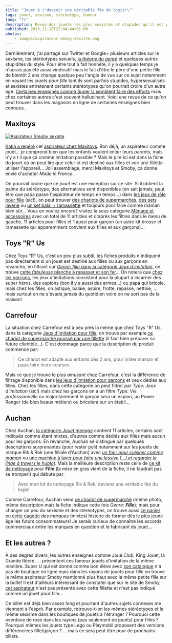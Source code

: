 ```yaml
---
title: "Jouer à \"devenir une véritable fée de logis!\""
tags: jouet, sexisme, stéréotype, humeur
lang: "fr"
description: Revue des jouets les plus sexistes et stupides qu'il est possible de trouver dans les rayons des boutiques en ligne
published: 2013-11-18T22:04:44+01:00
photos:
    - images/aspirateur-smoby-sexiste.png
---
```


Dernièrement, j'ai partagé sur Twitter et Google+ plusieurs articles sur le
sexisme, les stéréotypes sexuels, [la *théorie du
genre*](http://insolente0veggie.over-blog.com/article-la-theorie-du-genre-djendeure-120623797.html)
et quelques autres stupidités du style. Pour être tout à fait honnête, il y a
quelques temps je n'aurais pas été aussi vindicatif mais le fait d'être le père
d'une petite fille de bientôt 2 ans change quelque peu l'angle de vue sur ce
sujet notamment en voyant les jouets *pour fille* tant ils sont parfois
stupides, hypersexualisés et sexistes entretenant certains stéréotypes qu'on
pourrait croire d'un autre âge. [Certaines enseignes comme Super U semblent
faire des
efforts](http://leplus.nouvelobs.com/contribution/964003-catalogue-de-noel-bravo-super-u-d-horripiler-le-printemps-francais-et-les-autres-reacs.html)
mais chez certaines autres c'est souvent hallucinant. Voici une revue de ce
qu'on peut trouver dans les magasins en ligne de certaines enseignes bien
connues.

## Maxitoys

[![Aspirateur Smoby
sexiste](/images/660x/aspirateur-smoby-sexiste.png)](/images/aspirateur-smoby-sexiste.png)


[Katia a repéré](https://twitter.com/ZeCherryBlossom/status/399645088336211968)
cet [aspirateur chez
Maxitoys](http://www.maxitoys.fr/aspirateur-silence-force-cyclonic.html). Bon
déjà, un aspirateur comme jouet... je comprend bien que les enfants veulent
imiter leurs parents, mais n'y a t il que ça comme imitation possible&nbsp;?
Mais le pire ici est dans la fiche du jouet où on peut lire que celui-ci est
destiné aux filles et voir une fillette utiliser l'appareil... Joli assemblage,
merci Maxitoys et Smoby, ça donne envie d'acheter *Made in France*.

On pourrait croire que ce *jouet* est une exception sur ce site. Si il obtient
la palme du stéréotype, des alternatives sont disponibles (on sait jamais, peut
être que papa passe l'aspirateur de temps en temps...) dans [les jeux de rôle
pour
fille](http://www.maxitoys.fr/jouets/jeux-de-role.html?limit=200&maxitoys_sexe=401)
(sic!), on peut trouver [des chariots de supermarchés](
http://www.maxitoys.fr/chariot-de-supermarche.html), [des sets
laverie](http://www.maxitoys.fr/set-laverie.html) ou [un set balai +
ramassette](http://www.maxitoys.fr/set-balai-ramassette.html) et toujours pour
faire comme maman bien sûr... Vous en voulez encore? visitez la sous catégorie
[Ménage et
accessoires](http://www.maxitoys.fr/jouets/jeux-de-role/menage-et-accessoires.html)
avec un total de 11 articles et d'après les filtres dans le menu de gauche, 11
articles pour filles et 1 aussi pour garçon (un autre kit brosse et
ramassette qui apparemment convient aux filles et aux garçons)...

## Toys &#34;R&#34; Us

Chez Toys &#34;R&#34; Us, c'est un peu plus subtil, les fiches produits
n'indiquent pas directement si un jouet est destiné aux filles ou aux garçons en
revanche, en filtrant sur [*Genre: fille* dans la catégorie *Jeux
d'imitation*](http://www.toysrus.fr/family/viewall/index.jsp?fd=Fille&fg=Genre&f=PAD&fv=Boy+Girl%2fFille&categoryId=4066341&overrideStore=TRUFR),
on trouve [cette *fabuleuse* planche à repasser et son
fer](http://www.toysrus.fr/product/index.jsp?productId=8207311)... On notera
que [chez les
garçons](http://www.toysrus.fr/family/viewall/index.jsp?fd=Gar%C3%A7on&fg=Genre&f=PAD&fv=Boy+Girl%2fGar%C3%A7on&categoryId=3937251&overrideStore=TRUFR),
les jeux d'imitations consistent pour la plupart à incarner des super héros, des
espions (bon il y a aussi des armes...) ou papa qui bricole, mais chez les
filles, on astique, balaie, aspire, frotte, repasse, nettoie, ... mais surtout
on ne s'évade jamais du quotidien voire on ne sort pas de la maison!

## Carrefour

La situation chez Carrefour est à peu près la même que chez Toys &#34;R&#34; Us,
dans la catégorie [Jeux d'imitation pour
fille](http://online.carrefour.fr/jouets-jeux/jouets-fille/jeux-d-imitation_m3304_frfr.html),
on trouve par exemple [ce chariot de supermarché poussé par une
fillette](http://online.carrefour.fr/jouets-jeux/step-2/chariot-de-supermarche_a21501456_frfr.html)
(il faut bien préparer sa future clientèle...). C'est dommage parce que la
description du produit commence par:

> Ce chariot est adapté aux enfants dès 2 ans, pour imiter maman et papa faire
> leurs courses.

Mais ce que je trouve le plus *amusant* chez Carrefour, c'est la différence de
filtrage disponible dans [les jeux d'imitation pour
garçons](http://online.carrefour.fr/jouets-jeux/jouets-fille/jeux-d-imitation_m3304_frfr.html)
et ceux dédiés aux filles. Chez les filles, dans cette catégorie on peut filtrer
par *Type: Jeux d'imitation* (sic!) mais chez les garçons on a un filtre *Type:
Vie professionnelle* ou majoritairement le garçon sera un espion, un Power
Ranger (de bien beaux métiers) ou bricolera sur un établi...

## Auchan

Chez Auchan, [la catégorie *Jouet
menage*](http://www.auchan.fr/jeux--jouets/comme-les-grands/jouet-menage/achat2/6860372)
contient 11 articles, certains sont indiqués comme étant mixtes, d'autres comme
dédiés aux filles mais aucun pour les garçons. En revanche, Auchan se distingue
par quelques descriptions surprenantes (pour rester poli) notamment sur les
jouets de marque Rik & Rok (une filliale d'Auchan) avec [un four *pour cuisiner
comme
maman*](http://www.auchan.fr/jeux--jouets/comme-les-grands/rik-et-rok-mon-four--/achat4/6856160/C383854/Liste)
ou [une machine à laver *pour faire une lessive [...] et regarder le linge à
travers le
hublot*](http://www.auchan.fr/rik-et-rok-ma-machine-a-laver--/achat4/C384543).
Mais la meilleure description reste celle de [ce kit de
nettoyage](http://www.auchan.fr/jeux--jouets/comme-les-grands/rik-et-rok-rik-rok-mon-kit-nettoyage--/achat4/6856160/C381472/Liste)
pour **Fille** (la mise en gras vient de la fiche, il ne faudrait pas se
tromper!) qui débute par:

> Avec mon kit de nettoyage Rik & Rok, deviens une véritable fée du logis!

Comme Carrefour, Auchan vend [ce chariot de
supermarché](http://www.auchan.fr/jeux--jouets/comme-les-grands/marchand/step2-chariot-de-supermarche-dimensions-53-3-x-50-8-x-37-5/achat4/6860369/C415209/Recherche)
(même photo, même description mais la fiche indique cette fois
*Genre: <strong>Fille</strong>*); mais pour changer un peu du sexisme et des
stéréotypes, on trouve aussi [ce
panier](http://www.auchan.fr/jeux--jouets/comme-les-grands/jeu-de-cuisine/panier-plastique-des-marques--/achat4/6860366/C397932/Liste)
ou [cette
cagette](http://www.auchan.fr/jeux--jouets/comme-les-grands/jeu-de-cuisine/cagette-drive-plastique-marques--/achat4/6860366/C396713/Liste)
*des marques* (mixtes) histoire de former dès le plus jeune âge les
futurs consommateurs! Je serais curieux de connaître les accords commerciaux
entre les marques en question et le fabricant du jouet...

## Et les autres ?

À des degrés divers, les autres enseignes comme Joué Club, King Jouet, la Grande
Récré, ...  présentent ces fameux jouets d'imitation de la même manière. Super U
qui est donné comme bon élève avec [son
catalogue](http://solution.poptract.fr/SU/13817880004001/30965) n'a pas de
boutique en ligne mais dans les rayons de jouets pour fille on trouve le même
aspirateur Smoby mentionné plus haut avec la même petite fille sur la boîte! Il
est d'ailleurs intéressant de constater que sur le site de Smoby, [cet
aspirateur](http://www.smoby.com/jeux-dimitation/menage/liste/aspirateur-rowenta-silence-force-cyclonic?opt=1)
n'est pas présenté avec cette fillette et n'est pas indiqué comme un jouet pour
fille...

Ce billet est déjà bien assez long et pourtant d'autres sujets connexes me
viennent à l'esprit. Par exemple, retrouve-t-on les mêmes stéréotypes et le même
sexisme dans les boutiques de jouets à l'étranger&nbsp;? Pourquoi cette overdose
de rose dans les rayons (pas seulement de jouets) pour filles&nbsp;?  Pourquoi
mêmes les jouets type Lego ou Playmobil proposent des versions différenciées
fille/garçon&nbsp;? ... mais ce sera peut être pour de prochains billets.

